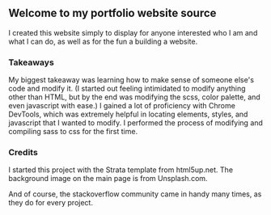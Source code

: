 ## Welcome to my portfolio website source

I created this website simply to display for anyone interested who I am and what I can do, as well as for the fun a building a website.

### Takeaways
My biggest takeaway was learning how to make sense of someone else's code and modify it. (I started out feeling intimidated to modify anything other than HTML, but by the end was modifying the scss, color palette, and even javascript with ease.) I gained a lot of proficiency with Chrome DevTools, which was extremely helpful in locating elements, styles, and javascript that I wanted to modify.  I performed the process of modifying and compiling sass to css for the first time.

### Credits

I started this project with the Strata template from html5up.net.  The background image on the main page is from Unsplash.com.

And of course, the stackoverflow community came in handy many times, as they do for every project.
